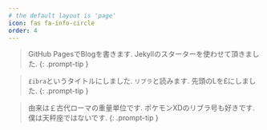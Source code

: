 ```yaml
---
# the default layout is 'page'
icon: fas fa-info-circle
order: 4
---
```


> GitHub PagesでBlogを書きます. Jekyllのスターターを使わせて頂きました.
{: .prompt-tip }

>`£ibra`というタイトルにしました. `リブラ`と読みます. 先頭のLを£にしました.
{: .prompt-tip }

> 由来は￡古代ローマの重量単位です. ポケモンXDのリブラ号も好きです. 僕は天秤座ではないです.
{: .prompt-tip }
